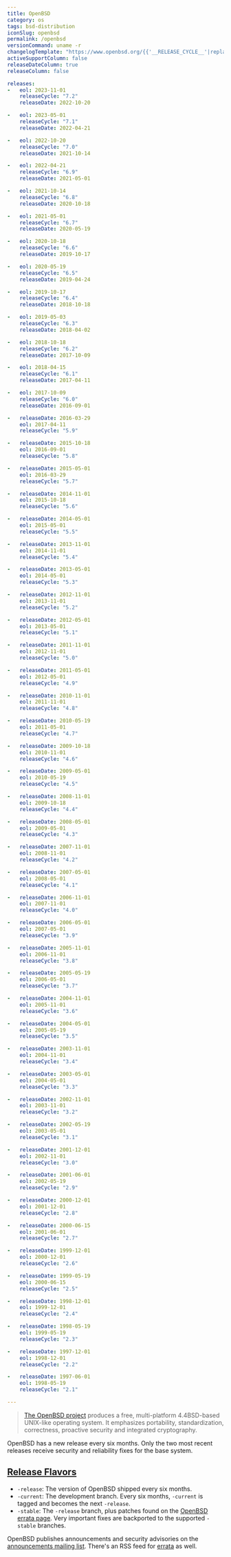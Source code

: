 ```yaml
---
title: OpenBSD
category: os
tags: bsd-distribution
iconSlug: openbsd
permalink: /openbsd
versionCommand: uname -r
changelogTemplate: "https://www.openbsd.org/{{'__RELEASE_CYCLE__'|replace:'.',''}}.html"
activeSupportColumn: false
releaseDateColumn: true
releaseColumn: false

releases:
-   eol: 2023-11-01
    releaseCycle: "7.2"
    releaseDate: 2022-10-20

-   eol: 2023-05-01
    releaseCycle: "7.1"
    releaseDate: 2022-04-21

-   eol: 2022-10-20
    releaseCycle: "7.0"
    releaseDate: 2021-10-14

-   eol: 2022-04-21
    releaseCycle: "6.9"
    releaseDate: 2021-05-01

-   eol: 2021-10-14
    releaseCycle: "6.8"
    releaseDate: 2020-10-18

-   eol: 2021-05-01
    releaseCycle: "6.7"
    releaseDate: 2020-05-19

-   eol: 2020-10-18
    releaseCycle: "6.6"
    releaseDate: 2019-10-17

-   eol: 2020-05-19
    releaseCycle: "6.5"
    releaseDate: 2019-04-24

-   eol: 2019-10-17
    releaseCycle: "6.4"
    releaseDate: 2018-10-18

-   eol: 2019-05-03
    releaseCycle: "6.3"
    releaseDate: 2018-04-02

-   eol: 2018-10-18
    releaseCycle: "6.2"
    releaseDate: 2017-10-09

-   eol: 2018-04-15
    releaseCycle: "6.1"
    releaseDate: 2017-04-11

-   eol: 2017-10-09
    releaseCycle: "6.0"
    releaseDate: 2016-09-01

-   releaseDate: 2016-03-29
    eol: 2017-04-11
    releaseCycle: "5.9"

-   releaseDate: 2015-10-18
    eol: 2016-09-01
    releaseCycle: "5.8"

-   releaseDate: 2015-05-01
    eol: 2016-03-29
    releaseCycle: "5.7"

-   releaseDate: 2014-11-01
    eol: 2015-10-18
    releaseCycle: "5.6"

-   releaseDate: 2014-05-01
    eol: 2015-05-01
    releaseCycle: "5.5"

-   releaseDate: 2013-11-01
    eol: 2014-11-01
    releaseCycle: "5.4"

-   releaseDate: 2013-05-01
    eol: 2014-05-01
    releaseCycle: "5.3"

-   releaseDate: 2012-11-01
    eol: 2013-11-01
    releaseCycle: "5.2"

-   releaseDate: 2012-05-01
    eol: 2013-05-01
    releaseCycle: "5.1"

-   releaseDate: 2011-11-01
    eol: 2012-11-01
    releaseCycle: "5.0"

-   releaseDate: 2011-05-01
    eol: 2012-05-01
    releaseCycle: "4.9"

-   releaseDate: 2010-11-01
    eol: 2011-11-01
    releaseCycle: "4.8"

-   releaseDate: 2010-05-19
    eol: 2011-05-01
    releaseCycle: "4.7"

-   releaseDate: 2009-10-18
    eol: 2010-11-01
    releaseCycle: "4.6"

-   releaseDate: 2009-05-01
    eol: 2010-05-19
    releaseCycle: "4.5"

-   releaseDate: 2008-11-01
    eol: 2009-10-18
    releaseCycle: "4.4"

-   releaseDate: 2008-05-01
    eol: 2009-05-01
    releaseCycle: "4.3"

-   releaseDate: 2007-11-01
    eol: 2008-11-01
    releaseCycle: "4.2"

-   releaseDate: 2007-05-01
    eol: 2008-05-01
    releaseCycle: "4.1"

-   releaseDate: 2006-11-01
    eol: 2007-11-01
    releaseCycle: "4.0"

-   releaseDate: 2006-05-01
    eol: 2007-05-01
    releaseCycle: "3.9"

-   releaseDate: 2005-11-01
    eol: 2006-11-01
    releaseCycle: "3.8"

-   releaseDate: 2005-05-19
    eol: 2006-05-01
    releaseCycle: "3.7"

-   releaseDate: 2004-11-01
    eol: 2005-11-01
    releaseCycle: "3.6"

-   releaseDate: 2004-05-01
    eol: 2005-05-19
    releaseCycle: "3.5"

-   releaseDate: 2003-11-01
    eol: 2004-11-01
    releaseCycle: "3.4"

-   releaseDate: 2003-05-01
    eol: 2004-05-01
    releaseCycle: "3.3"

-   releaseDate: 2002-11-01
    eol: 2003-11-01
    releaseCycle: "3.2"

-   releaseDate: 2002-05-19
    eol: 2003-05-01
    releaseCycle: "3.1"

-   releaseDate: 2001-12-01
    eol: 2002-11-01
    releaseCycle: "3.0"

-   releaseDate: 2001-06-01
    eol: 2002-05-19
    releaseCycle: "2.9"

-   releaseDate: 2000-12-01
    eol: 2001-12-01
    releaseCycle: "2.8"

-   releaseDate: 2000-06-15
    eol: 2001-06-01
    releaseCycle: "2.7"

-   releaseDate: 1999-12-01
    eol: 2000-12-01
    releaseCycle: "2.6"

-   releaseDate: 1999-05-19
    eol: 2000-06-15
    releaseCycle: "2.5"

-   releaseDate: 1998-12-01
    eol: 1999-12-01
    releaseCycle: "2.4"

-   releaseDate: 1998-05-19
    eol: 1999-05-19
    releaseCycle: "2.3"

-   releaseDate: 1997-12-01
    eol: 1998-12-01
    releaseCycle: "2.2"

-   releaseDate: 1997-06-01
    eol: 1998-05-19
    releaseCycle: "2.1"

---
```


> [The OpenBSD project](https://www.openbsd.org/) produces a free, multi-platform 4.4BSD-based
> UNIX-like operating system. It emphasizes portability, standardization, correctness, proactive
> security and integrated cryptography.

OpenBSD has a new release every six months. Only the two most recent releases receive security and
reliability fixes for the base system.

## [Release Flavors](https://www.openbsd.org/faq/faq5.html#Flavors "OpenBSD FAQ, Flavors Section")

- `-release`: The version of OpenBSD shipped every six months.
- `-current`: The development branch. Every six months, `-current` is tagged and becomes the next
  `-release`.
- `-stable`: The `-release` branch, plus patches found on the [OpenBSD errata page](https://www.openbsd.org/errata.html).
  Very important fixes are backported to the supported `-stable` branches.

OpenBSD publishes announcements and security advisories on the [announcements mailing list](https://lists.openbsd.org/cgi-bin/mj_wwwusr?func=lists-long-full&extra=announce).
There's an RSS feed for [errata](https://undeadly.org/errata/errata.rss "Undeadly Errata RSS feed")
as well.
